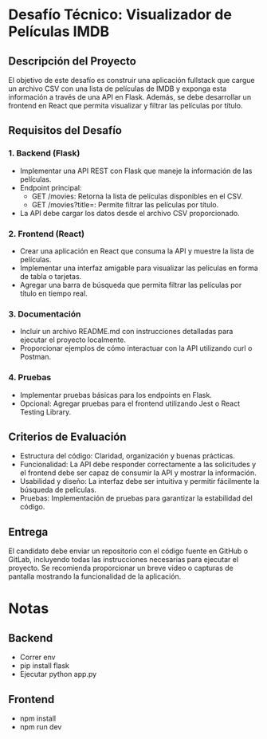 # Desafío Técnico: Visualizador de Películas IMDB

## Descripción del Proyecto
El objetivo de este desafío es construir una aplicación fullstack que cargue un archivo CSV con
una lista de películas de IMDB y exponga esta información a través de una API en Flask.
Además, se debe desarrollar un frontend en React que permita visualizar y filtrar las películas
por título.
## Requisitos del Desafío
### 1. Backend (Flask)
- Implementar una API REST con Flask que maneje la información de las películas.
- Endpoint principal:
    - GET /movies: Retorna la lista de películas disponibles en el CSV.
    - GET /movies?title=: Permite filtrar las películas por título.
- La API debe cargar los datos desde el archivo CSV proporcionado.
### 2. Frontend (React)
- Crear una aplicación en React que consuma la API y muestre la lista de películas.
- Implementar una interfaz amigable para visualizar las películas en forma de tabla o
tarjetas.
- Agregar una barra de búsqueda que permita filtrar las películas por título en tiempo real.
### 3. Documentación
- Incluir un archivo README.md con instrucciones detalladas para ejecutar el proyecto
localmente.
- Proporcionar ejemplos de cómo interactuar con la API utilizando curl o Postman.
### 4. Pruebas
- Implementar pruebas básicas para los endpoints en Flask.
- Opcional: Agregar pruebas para el frontend utilizando Jest o React Testing Library.

## Criterios de Evaluación
- Estructura del código: Claridad, organización y buenas prácticas.
- Funcionalidad: La API debe responder correctamente a las solicitudes y el frontend
debe ser capaz de consumir la API y mostrar la información.
- Usabilidad y diseño: La interfaz debe ser intuitiva y permitir fácilmente la búsqueda de
películas.
- Pruebas: Implementación de pruebas para garantizar la estabilidad del código.
## Entrega
El candidato debe enviar un repositorio con el código fuente en GitHub o GitLab, incluyendo
todas las instrucciones necesarias para ejecutar el proyecto. Se recomienda proporcionar un
breve video o capturas de pantalla mostrando la funcionalidad de la aplicación.


# Notas

## Backend
- Correr env
- pip install flask
- Ejecutar python app.py

## Frontend
- npm install
- npm run dev